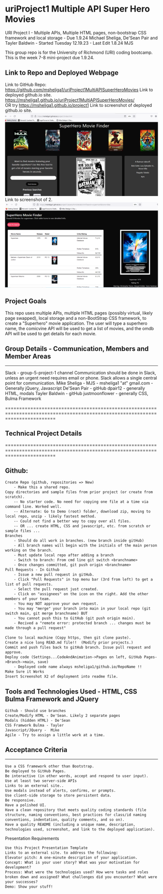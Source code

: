 # uriProject1 Multiple API Super Hero Movies   
URI Project I - Multiple APIs, Multiple HTML pages, non-bootstrap CSS framework and local storage - Due 1.9.24
Michael Sheliga, De'Sean Pair and Tayler Baldwin - Started Tuesday 12.19.23 - Last Edit 1.8.24 MJS

This group repo is for the University of Richmond (URI) coding bootcamp.  
This is the week 7-8 mini-project due 1.9.24. 

## Link to Repo and Deployed Webpage
Link to GitHub Repo: https://github.com/msheliga1/uriProject1MultiAPISuperHeroMovies 
Link to deployed github.io site. https://msheliga1.github.io/uriProject1MultiAPISuperHeroMovies/   
 OR try https://msheliga1.github.io/project1 
Link to screenshot of deployed github.io site. ![Mini Project I APIs GitHub Deployed Start Screenshot](./assets/images/WorkingScreenshot.PNG)   
Link to screenshot of 2. ![Mini Project I APIs GitHub Results Screenshot](./assets/images/ResultsScreenshot.PNG)   

## Project Goals  
This repo uses multiple APIs, multiple HTML pages (possibly virtual, likely page swapped), local storage and a non-BootStrap CSS framework, 
to create a "Superhero" movie application. The user will type a superhero name, the comicvine API will be used to get a list of movies, 
and the omdb API will be used to get details for each movie.   

## Group Details - Communication, Members and Member Areas
-------------------------------------------------------------
Slack - group-5-project-1 channel
Communication should be done in Slack, unless an urgent need requires email or phone. 
Slack allows a single central point for communication.
Mike Sheliga - MJS - msheliga1 "at" gmail.com - Generally jQuery, Javascript
De'Sean Pair - gitHub dpair12 - generally HTML, modals
Tayler Baldwin - gitHub justmoonflower - generally CSS, Bulma Framework

==============================================================================================================================
## Technical Project Details 
==============================================================================================================================
## Github:  
    Create Repo (github, repositories => New)  
        - Make this a shared repo. 
    Copy directories and sample files from prior project (or create from scratch). 
        -- No starter code. No need for copying one file at a time via command line. Worked well.
        -- Alternate: Go to Demo (root) folder, download zip, moving to local repo, unzip - likely fastest method.     
        -- Could not find a better way to copy over all files.    
        -- OR ... create HTML, CSS and javascript, etc. from scratch or sample files ...  
    Branches  
        - Should do all work in branches. (new branch inside gitHub)  
        - All branch names will begin with the initials of the main person working on the branch.  
        - Must update local repo after adding a branch  
        - Switch to branch: From cmd line git switch <branchname>  
        - Once changes committed, git push origin <branchname>  
    Pull Requests - In Github
        - Issue a new pull request in gitHub.
        - Click "Pull Requests" in top menu bar (3rd from left) to get a list of pull requests.
        - Select the pull request just created.
        - Click on "assignees" on the icon on the right. Add the other members of your team.
        - You may NOT approve your own request.  
        - You may "merge" your branch into main in your local repo (git switch main, git merge branchname) BUT
        - You cannot push this to GitHub (git push origin main). 
        - Recived a "remote error: protected branch ... changes must be made through a pull request"

    Clone to local machine (Copy https, then git clone paste).    
    Create a nice long READ.md file!!  (Modify prior projects.)   
    Commit and push files back to gitHub branch. Issue pull request and approve. 
    Deploy code (Settings...CodeAndAnimation->Pages on left, GitHub Pages->Branch->main, save)
        - Deployed code name always msheliga1/github.io/RepoName !!
    Make Sure it Works  
    Insert Screenshot X2 of deployment into readme file.  
  
## Tools and Technologies Used - HTML, CSS Bulma Framework and JQuery   
    Github - Should use branches
    Create/Modify HTML - De'Sean. Likely 2 separate pages
    Modals (hidden HTML) - De'Sean
    CSS Framwork Bulma - Tayler
    Javascript/JQuery -  Mike
    Agile - Try to assign a little work at a time. 


## Acceptance Criteria  
--------------------
    Use a CSS framework other than Bootstrap.
    Be deployed to GitHub Pages.
    Be interactive (in other words, accept and respond to user input).
    Use at least two server-side APIs
    Links to an external site..
    Use modals instead of alerts, confirms, or prompts.
    Use client-side storage to store persistent data.
    Be responsive.
    Have a polished UI.
    Have a clean repository that meets quality coding standards (file structure, naming conventions, best practices for class/id naming conventions, indentation, quality comments, and so on).
    Have a quality README (including a unique name, description, technologies used, screenshot, and link to the deployed application).

Presentation Requirements

    Use this Project Presentation Template
    Links to an external site. to address the following:
    Elevator pitch: A one-minute description of your application.
    Concept: What is your user story? What was your motivation for development?
    Process: What were the technologies used? How were tasks and roles broken down and assigned? What challenges did you encounter? What were your successes?
    Demo: Show your stuff!

